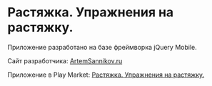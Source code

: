 # Растяжка. Упражнения на растяжку.



Приложение разработано на базе фреймворка jQuery Mobile.

Сайт разработчика: [ArtemSannikov.ru](http://artemsannikov.ru)

Приложение в Play Market: [Растяжка. Упражнения на растяжку.](https://play.google.com/store/apps/details?id=stretching.guru)